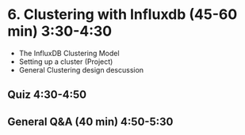 # 6. Clustering with Influxdb (45-60 min) 3:30-4:30
* The InfluxDB Clustering Model
* Setting up a cluster (Project)
* General Clustering design descussion

## Quiz 4:30-4:50

## General Q&A (40 min) 4:50-5:30


